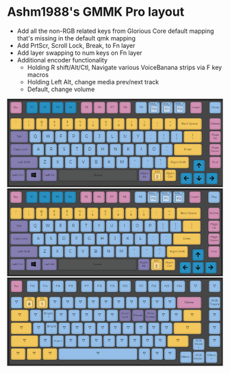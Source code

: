 # Ashm1988's GMMK Pro layout

- Add all the non-RGB related keys from Glorious Core default mapping that's missing in the default qmk mapping
- Add PrtScr, Scroll Lock, Break, to Fn layer
- Add layer swapping to num keys on Fn layer
- Additional encoder functionality
    - Holding R shift/Alt/Ctl, Navigate various VoiceBanana strips via F key macros
    - Holding Left Alt, change media prev/next track
    - Default, change volume


![Layer 1](https://github.com/ashm1988/qmk_firmware/blob/develop/keyboards/gmmk/pro/keymaps/ashm1988/assets/_COLE.png?raw=true)
![Layer 2](https://github.com/ashm1988/qmk_firmware/blob/develop/keyboards/gmmk/pro/keymaps/ashm1988/assets/_QWER.png?raw=true)
![Layer 3](https://github.com/ashm1988/qmk_firmware/blob/develop/keyboards/gmmk/pro/keymaps/ashm1988/assets/_FN.png?raw=true)